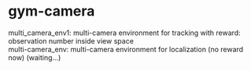 # gym-camera  
multi_camera_env1: multi-camera environment for tracking with reward: observation number inside view space   
multi-camera_env: multi-camera environment for localization (no reward now) (waiting...)
